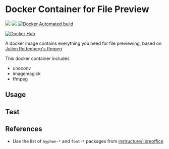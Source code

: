 # Docker Container for File Preview

[![](https://images.microbadger.com/badges/version/ryanhanwu/docker-filepreview.svg)](https://microbadger.com/images/ryanhanwu/docker-filepreview "Get your own version badge on microbadger.com")
[![](https://images.microbadger.com/badges/image/ryanhanwu/docker-filepreview.svg)](https://microbadger.com/images/ryanhanwu/docker-filepreview "Get your own image badge on microbadger.com")
[![Docker Automated build](https://img.shields.io/docker/automated/ryanhanwu/docker-filepreview.svg)](https://hub.docker.com/r/ryanhanwu/docker-filepreview/ "Get your own image badge on https://shields.io/#/examples/build")

[![Docker Hub](http://dockeri.co/image/ryanhanwu/docker-filepreview "Docker Hub")](https://registry.hub.docker.com/u/ryanhanwu/docker-filepreview/)

A docker image contains everything you need for file previewing, based on [Julien Rottenberg's ffmpeg](https://hub.docker.com/r/jrottenberg/ffmpeg/)

This docker container includes

- unoconv
- imagemagick
- ffmpeg

## Usage

## Test

## References

- Use the list of `hyphen-*` and `font-*` packages from [instructure/libreoffice](https://hub.docker.com/r/instructure/libreoffice/)
